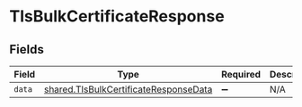 # TlsBulkCertificateResponse


## Fields

| Field                                                                                          | Type                                                                                           | Required                                                                                       | Description                                                                                    |
| ---------------------------------------------------------------------------------------------- | ---------------------------------------------------------------------------------------------- | ---------------------------------------------------------------------------------------------- | ---------------------------------------------------------------------------------------------- |
| `data`                                                                                         | [shared.TlsBulkCertificateResponseData](../../models/shared/tlsbulkcertificateresponsedata.md) | :heavy_minus_sign:                                                                             | N/A                                                                                            |